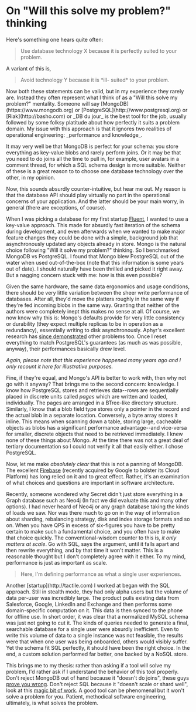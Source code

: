 <meta published="29 May 2015"/>
<meta tag="essay"/>
<meta tag="programming"/>
<meta noindex/>

# On "Will this solve my problem?" thinking

Here's something one hears quite often:
<blockquote>
Use database technology X because it is perfectly suited to your problem.
</blockquote>
A variant of this is,
<blockquote>
Avoid technology Y because it is *ill- suited* to your problem.
</blockquote>
Now both these statements can be valid, but in my experience they rarely are. Instead they often represent what I think of as a "Will this solve my problem?" mentality. Someone will say [MongoDB](https://www.mongodb.org) or [PostgreSQL](http://www.postgresql.org) or [Riak](http://basho.com) or _DB du jour_ is the best tool for the job, usually followed by some folksy platitude about how perfectly it suits a problem domain. My issue with this approach is that it ignores two realities of operational engineering: _performance and knowledge_.

It may very well be that MongoDB is perfect for your schema: you store everything as key-value blobs and rarely perform joins. Or it may be that you need to do joins all the time to pull in, for example, user avatars in a comment thread, for which a SQL schema design is more suitable. Neither of these is a great reason to to choose one database technology over the other, in my opinion.

Now, this sounds absurdly counter-intuitive, but hear me out. My reason is that the database API should play virtually no part in the operational concerns of your application. And the latter should be your main worry, in general (there are exceptions, of course).

When I was picking a database for my first startup [Fluent](http://techcrunch.com/2012/05/31/first-impressions-on-fluent-the-startup-promising-the-future-of-email/ "Fluent Email"), I wanted to use a key-value approach. This made for absurdly fast iteration of the schema during development, and even afterwards when we wanted to make major feature changes they could be done with a simple, background job that asynchronously updated any objects already in store. Mongo is the natural choice following "Will it solve my problem?" thinking. So I benchmarked MongoDB vs PostgreSQL. I found that Mongo blew PostgreSQL out of the water when used out-of-the-box (note that this information is some years out of date). I should naturally have been thrilled and picked it right away. But a nagging concern stuck with me: how is this even possible?

Given the same hardware, the same data ergonomics and usage conditions, there should be very little variation between the sheer write performance of databases. After all, they'd move the platters roughly in the same way if they're fed incoming blobs in the same way. Granting that neither of the authors were completely inept this makes no sense at all. Of course, we now know why this is: Mongo's defaults provide for very little consistency or durability (they expect multiple replicas to be in operation as a redundancy), essentially writing to disk asynchronously. Aphyr's excellent research has [since demonstrated](https://aphyr.com/posts/284-call-me-maybe-mongodb "Call me Maybe: MongoDB") other problems too. Once I reset everything to match PostgreSQL's guarantees (as much as was possible, anyway), their performances basically drew level.

_Again, please note that this experience happened many years ago and I only recount it here for illustrative purposes._

Fine, if they're equal, and Mongo's API is better to work with, then why not go with it anyway? That brings me to the second concern: knowledge. I know how PostgreSQL stores and retrieves data--rows are sequentially placed in discrete units called _pages_ which are written and loaded, individually. The pages are arranged in a BTree-like directory structure. Similarly, I know that a blob field type stores only a pointer in the record and the actual blob in a separate location. Conversely, a byte array stores it inline. This means when scanning down a table, storing large, cacheable objects as blobs has a significant performance advantage--and vice-versa for smaller, discrete objects that need to be retrieved immediately. I knew none of these things about Mongo. At the time there was not a great deal of tertiary documentation so I could not verify it all that easily either. I chose PostgreSQL.

Now, let me make _absolutely clear_ that this is not a panning of MongoDB. The excellent [Firebase](http://firebase.com) (recently acquired by Google to bolster its Cloud Platform) has long relied on it and to great effect. Rather, it's an examination of what choices and questions are important in software architecture.

Recently, someone wondered why Secret didn't just store everything in a Graph database such as Neo4j (In fact we did evaluate this and many other options). I had never heard of Neo4j or any graph database taking the kinds of loads we saw. Nor was there much to go on in the way of information about sharding, rebalancing strategy, disk and index storage formats and so on. When you have QPS in excess of six-figures you have to be pretty certain to make such a fundamental choice, and you often have to make that choice quickly.
The conventional-wisdom counter to this is, _it only matters at scale_. Go with SQL, says the argument, until it falls apart and then rewrite everything, and by that time it won't matter. This is a reasonable thought but I don't completely agree with it either. To my mind, performance is just as important as scale.
<blockquote>
Here, I'm defining performance as what a single user experiences.
</blockquote>
Another [startup](http://tactile.com) I worked at began with the SQL approach. Still in stealth mode, they had only alpha users but the volume of data per-user was incredibly large. The product pulls existing data from Salesforce, Google, LinkedIn and Exchange and then performs some domain-specific computation on it. This data is then synced to the phone for offline use. In short order, it was clear that a normalized MySQL schema was just not going to cut it. The kinds of queries needed to generate a final, searchable database for a single user were absurdly inefficient. Even to write this volume of data to a single instance was not feasible, the results were that when one user was being onboarded, others would visibly suffer. Yet the schema fit SQL perfectly, it should have been the right choice. In the end, a custom solution performed far better, one backed by a NoSQL store.

This brings me to my thesis: rather than asking if a tool will solve my problem, I'd rather ask if I understand the behavior of this tool properly. Don't reject MongoDB out of hand because it "doesn't do joins", these guys [prove you wrong](https://www.firebase.com). Don't reject SQL because it "doesn't scale or shard well", look at this [magic bit of work](http://instagram-engineering.tumblr.com/post/10853187575/sharding-ids-at-instagram). A good tool can be phenomenal but it won't solve a problem for you. Patient, methodical software engineering, ultimately, is what solves the problem.
